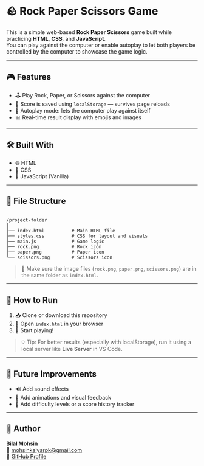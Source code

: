 
# 🪨 Rock Paper Scissors Game

This is a simple web-based **Rock Paper Scissors** game built while practicing **HTML**, **CSS**, and **JavaScript**.  
You can play against the computer or enable autoplay to let both players be controlled by the computer to showcase the game logic.

---

## 🎮 Features

- 🕹️ Play Rock, Paper, or Scissors against the computer  
- 💾 Score is saved using `localStorage` — survives page reloads  
- 🤖 Autoplay mode: lets the computer play against itself  
- 📊 Real-time result display with emojis and images  

---

## 🛠️ Built With

- 🌐 HTML  
- 🎨 CSS  
- 📜 JavaScript (Vanilla)

---

## 📁 File Structure

```

/project-folder
│
├── index.html          # Main HTML file
├── styles.css          # CSS for layout and visuals
├── main.js             # Game logic
├── rock.png            # Rock icon
├── paper.png           # Paper icon
└── scissors.png        # Scissors icon

```

> 📌 Make sure the image files (`rock.png`, `paper.png`, `scissors.png`) are in the same folder as `index.html`.

---

## 🚀 How to Run

1. 📥 Clone or download this repository  
2. 📂 Open `index.html` in your browser  
3. 🧠 Start playing!

> 💡 Tip: For better results (especially with localStorage), run it using a local server like **Live Server** in VS Code.

---

## 🔮 Future Improvements

- 🔊 Add sound effects  
- 💫 Add animations and visual feedback  
- 🧠 Add difficulty levels or a score history tracker  

---

## 👤 Author

**Bilal Mohsin**  
📧 mohsinkalyarpk@gmail.com  
🔗 [GitHub Profile](https://github.com/BilalKalyar-200)
